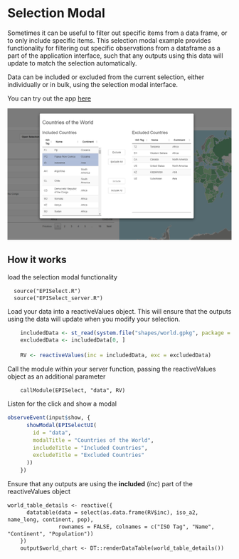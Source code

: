 # Selection Modal
Sometimes it can be useful to filter out specific items from a data frame, or to only include specific items. This selection modal example provides functionality for filtering out specific observations from a dataframe as a part of the application interface, such that any outputs using this data will update to match the selection automatically.

Data can be included or excluded from the current selection, either individually or in bulk, using the selection modal interface.

You can try out the app [here](https://shiny.epi-interactive.com/apps/selection_modal)

![alt text](selection-modal.png)

## How it works
load the selection modal functionality
```
  source("EPISelect.R")
  source("EPISelect_server.R")
```


Load your data into a reactiveValues object. This will ensure that the outputs using the data will update when you modify your selection.
``` r
    includedData <- st_read(system.file("shapes/world.gpkg", package = "spData"))
    excludedData <- includedData[0, ]
    
    RV <- reactiveValues(inc = includedData, exc = excludedData)
```

Call the module within your server function, passing the reactiveValues object as an additional parameter
```
    callModule(EPISelect, "data", RV)
```

Listen for the click and show a modal
``` r
observeEvent(input$show, {
      showModal(EPISelectUI(
        id = "data",
        modalTitle = "Countries of the World",
        includeTitle = "Included Countries",
        excludeTitle = "Excluded Countries"
      ))
    })
```

Ensure that any outputs are using the **included** (*inc*) part of the reactiveValues object
```
world_table_details <- reactive({
      datatable(data = select(as.data.frame(RV$inc), iso_a2, name_long, continent, pop),
                rownames = FALSE, colnames = c("ISO Tag", "Name", "Continent", "Population"))
    })
    output$world_chart <- DT::renderDataTable(world_table_details())
```
